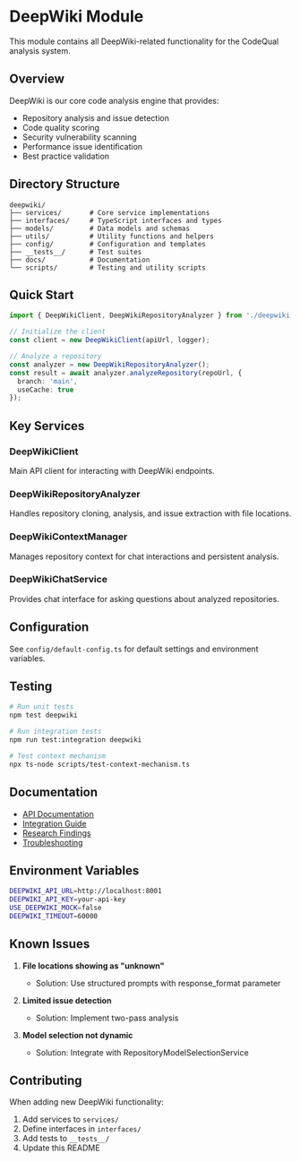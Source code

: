 # DeepWiki Module

This module contains all DeepWiki-related functionality for the CodeQual analysis system.

## Overview

DeepWiki is our core code analysis engine that provides:
- Repository analysis and issue detection
- Code quality scoring
- Security vulnerability scanning
- Performance issue identification
- Best practice validation

## Directory Structure

```
deepwiki/
├── services/       # Core service implementations
├── interfaces/     # TypeScript interfaces and types
├── models/         # Data models and schemas
├── utils/          # Utility functions and helpers
├── config/         # Configuration and templates
├── __tests__/      # Test suites
├── docs/           # Documentation
└── scripts/        # Testing and utility scripts
```

## Quick Start

```typescript
import { DeepWikiClient, DeepWikiRepositoryAnalyzer } from './deepwiki';

// Initialize the client
const client = new DeepWikiClient(apiUrl, logger);

// Analyze a repository
const analyzer = new DeepWikiRepositoryAnalyzer();
const result = await analyzer.analyzeRepository(repoUrl, {
  branch: 'main',
  useCache: true
});
```

## Key Services

### DeepWikiClient
Main API client for interacting with DeepWiki endpoints.

### DeepWikiRepositoryAnalyzer
Handles repository cloning, analysis, and issue extraction with file locations.

### DeepWikiContextManager
Manages repository context for chat interactions and persistent analysis.

### DeepWikiChatService
Provides chat interface for asking questions about analyzed repositories.

## Configuration

See `config/default-config.ts` for default settings and environment variables.

## Testing

```bash
# Run unit tests
npm test deepwiki

# Run integration tests
npm run test:integration deepwiki

# Test context mechanism
npx ts-node scripts/test-context-mechanism.ts
```

## Documentation

- [API Documentation](./docs/API.md)
- [Integration Guide](./docs/INTEGRATION.md)
- [Research Findings](./docs/RESEARCH.md)
- [Troubleshooting](./docs/TROUBLESHOOTING.md)

## Environment Variables

```bash
DEEPWIKI_API_URL=http://localhost:8001
DEEPWIKI_API_KEY=your-api-key
USE_DEEPWIKI_MOCK=false
DEEPWIKI_TIMEOUT=60000
```

## Known Issues

1. **File locations showing as "unknown"**
   - Solution: Use structured prompts with response_format parameter
   
2. **Limited issue detection**
   - Solution: Implement two-pass analysis
   
3. **Model selection not dynamic**
   - Solution: Integrate with RepositoryModelSelectionService

## Contributing

When adding new DeepWiki functionality:
1. Add services to `services/`
2. Define interfaces in `interfaces/`
3. Add tests to `__tests__/`
4. Update this README